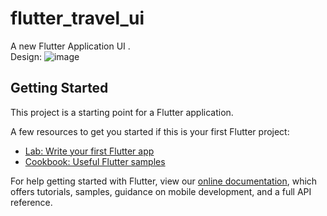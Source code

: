 # flutter_travel_ui

A new Flutter Application UI .
<br>
Design:
![image](https://user-images.githubusercontent.com/48614476/115852130-8f610480-a449-11eb-8e4e-8a064640c3a9.png)


## Getting Started

This project is a starting point for a Flutter application.

A few resources to get you started if this is your first Flutter project:

- [Lab: Write your first Flutter app](https://flutter.dev/docs/get-started/codelab)
- [Cookbook: Useful Flutter samples](https://flutter.dev/docs/cookbook)

For help getting started with Flutter, view our
[online documentation](https://flutter.dev/docs), which offers tutorials,
samples, guidance on mobile development, and a full API reference.
